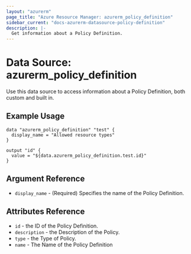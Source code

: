 ```yaml
---
layout: "azurerm"
page_title: "Azure Resource Manager: azurerm_policy_definition"
sidebar_current: "docs-azurerm-datasource-policy-definition"
description: |-
  Get information about a Policy Definition.
---
```


# Data Source: azurerm_policy_definition

Use this data source to access information about a Policy Definition, both custom and built in.

## Example Usage

```hcl
data "azurerm_policy_definition" "test" {
  display_name = "Allowed resource types"
}

output "id" {
  value = "${data.azurerm_policy_definition.test.id}"
}
```

## Argument Reference

* `display_name` - (Required) Specifies the name of the Policy Definition.


## Attributes Reference

* `id` - the ID of the Policy Definition.
* `description` - the Description of the Policy.
* `type` - the Type of Policy.
* `name` - The Name of the Policy Definition
